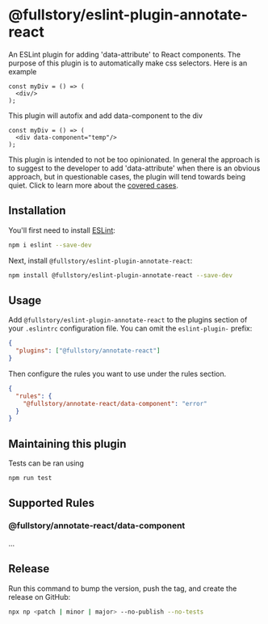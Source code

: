 # @fullstory/eslint-plugin-annotate-react

An ESLint plugin for adding 'data-attribute' to React components. The purpose of this plugin is to automatically
make css selectors. Here is an example

```
const myDiv = () => (
  <div/>
);
```

This plugin will autofix and add data-component to the div

```
const myDiv = () => (
  <div data-component="temp"/>
);
```

This plugin is intended to not be too opinionated. In general the approach is to suggest to the developer to add 'data-attribute' when there is an obvious approach, but in questionable cases, the plugin will tend towards being quiet. Click to learn more about the [covered cases](./docs/covered-cases.md).

## Installation

You'll first need to install [ESLint](https://eslint.org/):

```sh
npm i eslint --save-dev
```

Next, install `@fullstory/eslint-plugin-annotate-react`:

```sh
npm install @fullstory/eslint-plugin-annotate-react --save-dev
```

## Usage

Add `@fullstory/eslint-plugin-annotate-react` to the plugins section of your `.eslintrc` configuration file. You can omit the `eslint-plugin-` prefix:

```json
{
  "plugins": ["@fullstory/annotate-react"]
}
```

Then configure the rules you want to use under the rules section.

```json
{
  "rules": {
    "@fullstory/annotate-react/data-component": "error"
  }
}
```

## Maintaining this plugin

Tests can be ran using

```
npm run test
```

## Supported Rules

### @fullstory/annotate-react/data-component

...

## Release

Run this command to bump the version, push the tag, and create the release on GitHub:

```sh
npx np <patch | minor | major> --no-publish --no-tests
```
